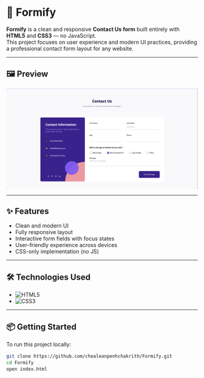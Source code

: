 # 💬 Formify

**Formify** is a clean and responsive **Contact Us form** built entirely with **HTML5** and **CSS3** — no JavaScript.  
This project focuses on user experience and modern UI practices, providing a professional contact form layout for any website.

---

## 🖼️ Preview

![Form Preview](./Formify.png)

---

## ✨ Features

- Clean and modern UI
- Fully responsive layout
- Interactive form fields with focus states
- User-friendly experience across devices
- CSS-only implementation (no JS)

---

## 🛠 Technologies Used

- ![HTML5](https://img.shields.io/badge/-HTML5-E34F26?style=flat&logo=html5&logoColor=white)
- ![CSS3](https://img.shields.io/badge/-CSS3-1572B6?style=flat&logo=css3&logoColor=white)

---

## 📦 Getting Started

To run this project locally:

```bash
git clone https://github.com/chealeanpenhchakrith/Formify.git
cd Formify
open index.html
